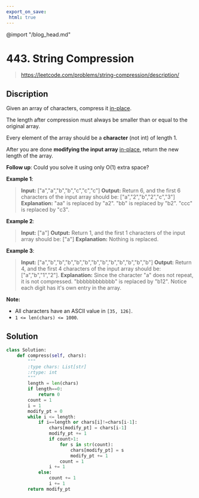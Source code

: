 ```yaml
---
export_on_save:
 html: true
---
```


@import "/blog_head.md"

# 443. String Compression

> <https://leetcode.com/problems/string-compression/description/>

## Discription

Given an array of characters, compress it [in-place](https://en.wikipedia.org/wiki/In-place_algorithm).

The length after compression must always be smaller than or equal to the original array.

Every element of the array should be a **character** (not int) of length 1.

After you are done **modifying the input array** [in-place](https://en.wikipedia.org/wiki/In-place_algorithm), return the new length of the array.

**Follow up**:
Could you solve it using only O(1) extra space?


**Example 1**:
> **Input:**
["a","a","b","b","c","c","c"]
**Output:**
Return 6, and the first 6 characters of the input array should be: ["a","2","b","2","c","3"]
**Explanation:**
"aa" is replaced by "a2". "bb" is replaced by "b2". "ccc" is replaced by "c3".

**Example 2**:
> **Input:**
["a"]
**Output:**
Return 1, and the first 1 characters of the input array should be: ["a"]
**Explanation:**
Nothing is replaced.

**Example 3**:
> **Input:**
["a","b","b","b","b","b","b","b","b","b","b","b","b"]
**Output:**
Return 4, and the first 4 characters of the input array should be: ["a","b","1","2"].
**Explanation:**
Since the character "a" does not repeat, it is not compressed. "bbbbbbbbbbbb" is replaced by "b12".
Notice each digit has it's own entry in the array.

**Note:**
- All characters have an ASCII value in `[35, 126]`.
- `1 <= len(chars) <= 1000`.

## Solution
```python {class="line-numbers"}
class Solution:
    def compress(self, chars):
        """
        :type chars: List[str]
        :rtype: int
        """
        length = len(chars)
        if length==0:
            return 0
        count = 1
        i = 1
        modify_pt = 0
        while i <= length:
            if i==length or chars[i]!=chars[i-1]:
                chars[modify_pt] = chars[i-1]
                modify_pt += 1
                if count>1:
                    for s in str(count):
                        chars[modify_pt] = s
                        modify_pt += 1
                    count = 1
                i += 1
            else:
                count += 1
                i += 1
        return modify_pt
```


